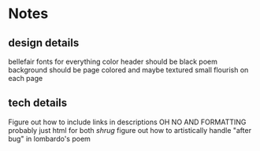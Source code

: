 # Notes

## design details

bellefair fonts for everything
color header should be black
poem background should be page colored and maybe textured
small flourish on each page

## tech details

Figure out how to include links in descriptions
OH NO AND FORMATTING
probably just html for both *shrug*
figure out how to artistically handle "after bug" in lombardo's poem
